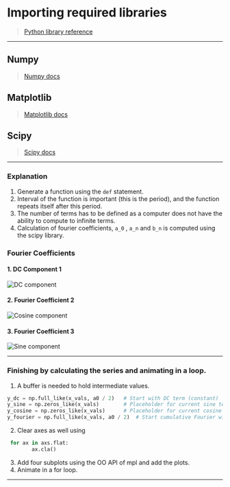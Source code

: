 # Importing required libraries
>[Python library reference](https://docs.python.org/3/library/index.html)
---
## Numpy
>[Numpy docs](https://numpy.org/doc/)
## Matplotlib
>[Matplotlib docs](https://matplotlib.org/stable/users/explain/quick_start.html)
## Scipy
>[Scipy docs](https://docs.scipy.org/doc/scipy/)
---
### Explanation
1. Generate a function using the `def` statement.
2. Interval of the function is important (this is the period), and the function repeats itself after this period.
3. The number of terms has to be defined as a computer does not have the ability to compute to infinite terms.
4. Calculation of fourier coefficients, `a_0` , `a_n` and `b_n` is computed using the scipy library.
### Fourier Coefficients

#### 1. DC Component 1
![DC component](https://math.vercel.app/?color=white&bgcolor=black&from=%5Cfrac%7B1%7D%7Bl%7D%5Ccdot%5Cint_%7B%5Calpha%7D%5E%7B%5Calpha%20%2B%202l%7Df%28x%29dx.svg)
#### 2. Fourier Coefficient 2
![Cosine component](https://math.vercel.app/?color=white&bgcolor=black&from=%5Cfrac%7B1%7D%7Bl%7D%5Ccdot%5Cint_%7B%5Calpha%7D%5E%7B%5Calpha%20%2B%202l%7Df%28x%29%7B%5Ccdot%7Dcos%28%5Cfrac%7Bn%5Cpi%20x%7D%7Bl%7D%29dx.svg)
#### 3. Fourier Coefficient 3
![Sine component](https://math.vercel.app/?color=white&bgcolor=black&from=%5Cfrac%7B1%7D%7Bl%7D%5Ccdot%5Cint_%7B%5Calpha%7D%5E%7B%5Calpha%20%2B%202l%7Df%28x%29%7B%5Ccdot%7Dsin%28%5Cfrac%7Bn%5Cpi%20x%7D%7Bl%7D%29dx.svg)

---

### Finishing by calculating the series and animating in a loop.
1. A buffer is needed to hold intermediate values.
```python
y_dc = np.full_like(x_vals, a0 / 2)   # Start with DC term (constant)
y_sine = np.zeros_like(x_vals)        # Placeholder for current sine term
y_cosine = np.zeros_like(x_vals)      # Placeholder for current cosine term
y_fourier = np.full_like(x_vals, a0 / 2)  # Start cumulative Fourier with DC term
```
2. Clear axes as well using
```python
 for ax in axs.flat:
        ax.cla()
```
3. Add four subplots using the OO API of mpl and add the plots.
4. Animate in a for loop.
---
